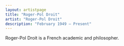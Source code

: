 ```yaml
---
layout: artistpage
title: "Roger-Pol Droit"
artist: "Roger-Pol Droit"
description: "February 1949 – Present"
---
```

Roger-Pol Droit is a French academic and philosopher.

